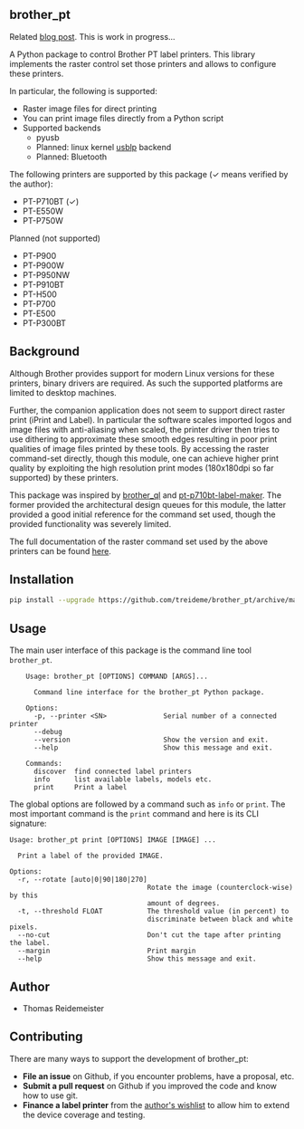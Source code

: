 ## brother_pt

Related [blog post](https://www.reidemeister.com/?p=544). This is work in progress...

A Python package to control Brother PT label printers. This library
implements the raster control set those printers and allows to 
configure these printers.

In particular, the following is supported:
 * Raster image files for direct printing
 * You can print image files directly from a Python script 
 * Supported backends
    * pyusb
    * Planned: linux kernel [usblp](https://github.com/torvalds/linux/blob/master/drivers/usb/class/usblp.c) backend
    * Planned: Bluetooth 

The following printers are supported by this package (✓ means verified by the author):
 * PT-P710BT (✓)
 * PT-E550W
 * PT-P750W 

Planned (not supported)
 * PT-P900
 * PT-P900W
 * PT-P950NW
 * PT-P910BT
 * PT-H500
 * PT-P700
 * PT-E500
 * PT-P300BT

## Background

Although Brother provides support for modern Linux versions for these 
printers, binary drivers are required. As such the supported platforms
are limited to desktop machines.

Further, the companion application does not seem to support direct
raster print (iPrint and Label). In particular the software scales
imported logos and image files with anti-aliasing when scaled, the
printer driver then tries to use dithering to approximate these
smooth edges resulting in poor print qualities of image files printed
by these tools. 
By accessing the raster command-set directly, though this module,
one can achieve higher print quality by exploiting the high resolution
print modes (180x180dpi so far supported) by these printers.

This package was inspired by [brother_ql](https://github.com/pklaus/brother_ql)
and [pt-p710bt-label-maker](https://github.com/robby-cornelissen/pt-p710bt-label-maker).
The former provided the architectural design queues for this module,
the latter provided a good initial reference for the command set used, though 
the provided functionality was severely limited.

The full documentation of the raster command set used by the above printers
can be found [here](http://www.brother.com/product/dev/index.htm).

## Installation

```bash
pip install --upgrade https://github.com/treideme/brother_pt/archive/master.zip
```

## Usage

The main user interface of this package is the command line tool `brother_pt`.
```
    Usage: brother_pt [OPTIONS] COMMAND [ARGS]...
    
      Command line interface for the brother_pt Python package.
    
    Options:
      -p, --printer <SN>              Serial number of a connected printer
      --debug
      --version                       Show the version and exit.
      --help                          Show this message and exit.
    
    Commands:
      discover  find connected label printers
      info      list available labels, models etc.
      print     Print a label
```

The global options are followed by a command such as `info` or `print`.
The most important command is the `print` command and here is its CLI signature:

    Usage: brother_pt print [OPTIONS] IMAGE [IMAGE] ...
    
      Print a label of the provided IMAGE.
    
    Options:
      -r, --rotate [auto|0|90|180|270]
                                      Rotate the image (counterclock-wise) by this
                                      amount of degrees.
      -t, --threshold FLOAT           The threshold value (in percent) to
                                      discriminate between black and white pixels.
      --no-cut                        Don't cut the tape after printing the label.
      --margin                        Print margin 
      --help                          Show this message and exit.

## Author

 * Thomas Reidemeister

## Contributing

There are many ways to support the development of brother_pt:

* **File an issue** on Github, if you encounter problems, have a proposal, etc.
* **Submit a pull request** on Github if you improved the code and know how to use git.
* **Finance a label printer** from the [author's wishlist](https://www.amazon.ca/hz/wishlist/ls/3R6ALF8DZQ0JY) to 
allow him to extend the device coverage and testing.